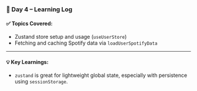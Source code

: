 ### 📅 Day 4 – Learning Log

#### ✅ Topics Covered:

* Zustand store setup and usage (`useUserStore`)
* Fetching and caching Spotify data via `loadUserSpotifyData`

---

#### 💡 Key Learnings:

* `zustand` is great for lightweight global state, especially with persistence using `sessionStorage`.